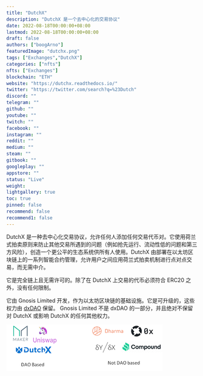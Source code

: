 ```yaml
---
title: "DutchX"
description: "DutchX 是一个去中心化的交易协议"
date: 2022-08-18T00:00:00+08:00
lastmod: 2022-08-18T00:00:00+08:00
draft: false
authors: ["boogArno"]
featuredImage: "dutchx.png"
tags: ["Exchanges","DutchX"]
categories: ["nfts"]
nfts: ["Exchanges"]
blockchain: "ETH"
website: "https://dutchx.readthedocs.io/"
twitter: "https://twitter.com/search?q=%23Dutch"
discord: ""
telegram: ""
github: ""
youtube: ""
twitch: ""
facebook: ""
instagram: ""
reddit: ""
medium: ""
steam: ""
gitbook: ""
googleplay: ""
appstore: ""
status: "Live"
weight: 
lightgallery: true
toc: true
pinned: false
recommend: false
recommend1: false
---
```

DutchX 是一种去中心化交易协议，允许任何人添加任何交易代币对。它使用荷兰式拍卖原则来防止其他交易所遇到的问题（例如抢先运行、流动性低的问题和第三方风险），创造一个更公平的生态系统供所有人使用。DutchX 由部署在以太坊区块链上的一系列智能合约管理，允许用户之间应用荷兰式拍卖机制进行点对点交易，而无需中介。

它是完全链上且无需许可的。除了在 DutchX 上交易的代币必须符合 ERC20 之外，没有任何限制。

它由 Gnosis Limited 开发，作为以太坊区块链的基础设施。它是可升级的，这些权力由 [dxDAO](https://dutchx.readthedocs.io/en/latest/dxDAO.html) 保留。 Gnosis Limited 不是 dxDAO 的一部分，并且绝对不保留对 DutchX 或影响 DutchX 的任何其他权力。

![images](images.png)